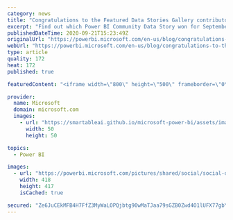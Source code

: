 ```yaml
---
category: news
title: "Congratulations to the Featured Data Stories Gallery contributors"
excerpt: "Find out which Power BI Community Data Story won for September and which Data Story received an honorable mention! We also announce next month&#8217;s Data Stories Gallery theme at the end of the blog."
publishedDateTime: 2020-09-21T15:23:49Z
originalUrl: "https://powerbi.microsoft.com/en-us/blog/congratulations-to-the-featured-data-stories-gallery-contributors/"
webUrl: "https://powerbi.microsoft.com/en-us/blog/congratulations-to-the-featured-data-stories-gallery-contributors/"
type: article
quality: 172
heat: 172
published: true

featuredContent: "<iframe width=\"800\" height=\"500\" frameborder=\"0\" src=\"https://www.youtube.com/embed/5_MFGnLDUHU\" allow=\"accelerometer; autoplay; encrypted-media; gyroscope; picture-in-picture\" allowfullscreen></iframe>"

provider:
  name: Microsoft
  domain: microsoft.com
  images:
    - url: "https://smartableai.github.io/microsoft-power-bi/assets/images/organizations/microsoft.com-50x50.jpg"
      width: 50
      height: 50

topics:
  - Power BI

images:
  - url: "https://powerbi.microsoft.com/pictures/shared/social/social-default-image.png"
    width: 418
    height: 417
    isCached: true

secured: "Ze6JuCEkMFB4H7FfZ3MyWaLOPQjbtg90wMaTJaa79sGZB0Zwd4O1lUFX77gbYV75KXWXwBhaXi9IqglWjdJPTvR1KucPvCv3GnUAtPNIbfOvx51d9cGMKcnUgTG4M3dx+TfistSPYfTKw7c2cCNQRkRY20Nqxpb2w04DL5gJklcK0RxwemNbsZzQk1hOJBy6RLx5sLDADETGyDBSZqlJqPTIxS8JzEmH+2A9bXQ9mUVamzSma/WG70eKb7W/fgLkq0IziQWHKWHXcPuwnAX46MZSJZb6iZYV6AH4J/Gi+xZzzY81W1VTrvRjO3Ja1SdjpEJ6+QFVoA7Tva2BPINNd8LJM+Xc7QdRxA3Dgj5XDVzVqCIUKHTqGQoQDf8ClRP1Yj5eeuYJ0ATWrfpwezh5U62e32Vv70H5SuqPI1nXTg9h4e1Dk2CsqiobSFV9G1zfNfiC1HtPMnf0d6CdmO0kpA==;5p8s8R/d296nkpfk7nbJuw=="
---
```


